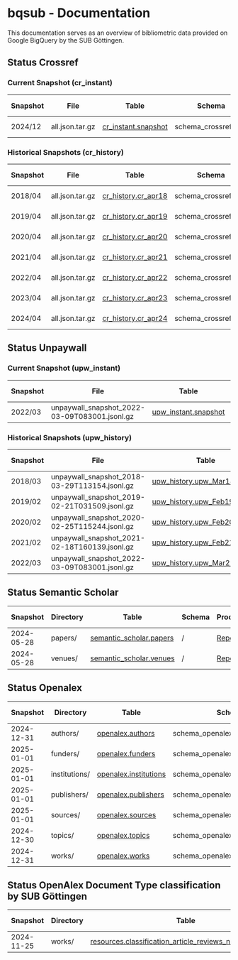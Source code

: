 # bqsub - Documentation

This documentation serves as an overview of bibliometric data provided on Google BigQuery by the SUB Göttingen.


## Status Crossref

### Current Snapshot (cr_instant)

| Snapshot        | File            | Table               | Schema               | Procedure | Last Changed | Coverage  | Number of rows |
|-----------------|-----------------|---------------------|----------------------|-----------|--------------|-----------|--------------------|
|  2024/12        | all.json.tar.gz | [cr_instant.snapshot](https://console.cloud.google.com/bigquery?ws=!1m4!1m3!3m2!1ssubugoe-collaborative!2scr_instant) | schema_crossref.json | [Repo](https://github.com/naustica/crossref_bq) |  08.01.2025  | 2013-2024 | 52.114.759 |

### Historical Snapshots (cr_history)

| Snapshot        | File            | Table               | Schema               | Procedure | Last Changed | Coverage  | Number of rows |
|-----------------|-----------------|---------------------|----------------------|-----------|--------------|-----------|--------------------|
|  2018/04        | all.json.tar.gz | [cr_history.cr_apr18](https://console.cloud.google.com/bigquery?ws=!1m4!1m3!3m2!1ssubugoe-collaborative!2scr_history) | schema_crossref.json | [Repo](https://github.com/naustica/crossref_bq) |  20.02.2022  | 2013-2018 | 16.766.035 |
|  2019/04        | all.json.tar.gz | [cr_history.cr_apr19](https://console.cloud.google.com/bigquery?ws=!1m4!1m3!3m2!1ssubugoe-collaborative!2scr_history) | schema_crossref.json | [Repo](https://github.com/naustica/crossref_bq) |  29.10.2021  | 2013-2019 | 20.715.644 |
|  2020/04        | all.json.tar.gz | [cr_history.cr_apr20](https://console.cloud.google.com/bigquery?ws=!1m4!1m3!3m2!1ssubugoe-collaborative!2scr_history) | schema_crossref.json | [Repo](https://github.com/naustica/crossref_bq) |  29.10.2021  | 2013-2020 | 25.334.525 |
|  2021/04        | all.json.tar.gz | [cr_history.cr_apr21](https://console.cloud.google.com/bigquery?ws=!1m4!1m3!3m2!1ssubugoe-collaborative!2scr_history) | schema_crossref.json | [Repo](https://github.com/naustica/crossref_bq) |  29.10.2021  | 2013-2021 | 30.579.119 |
|  2022/04        | all.json.tar.gz | [cr_history.cr_apr22](https://console.cloud.google.com/bigquery?ws=!1m4!1m3!3m2!1ssubugoe-collaborative!2scr_history) | schema_crossref.json | [Repo](https://github.com/naustica/crossref_bq) |  14.05.2022  | 2013-2022 | 35.939.195 |
|  2023/04        | all.json.tar.gz | [cr_history.cr_apr23](https://console.cloud.google.com/bigquery?ws=!1m4!1m3!3m2!1ssubugoe-collaborative!2scr_history) | schema_crossref.json | [Repo](https://github.com/naustica/crossref_bq) |  07.05.2023  | 2013-2023 | 41.767.461 |
|  2024/04        | all.json.tar.gz | [cr_history.cr_apr24](https://console.cloud.google.com/bigquery?ws=!1m4!1m3!3m2!1ssubugoe-collaborative!2scr_history) | schema_crossref.json | [Repo](https://github.com/naustica/crossref_bq) |  07.05.2024  | 2013-2024 | 47.709.184 |

## Status Unpaywall

### Current Snapshot (upw_instant)

| Snapshot| File                                          | Table                | Schema               | Procedure | Last Changed | Coverage  | Number of rows |
|---------|-----------------------------------------------|----------------------|----------------------|-----------|--------------|-----------|-----------------|
| 2022/03 | unpaywall_snapshot_2022-03-09T083001.jsonl.gz | [upw_instant.snapshot](https://console.cloud.google.com/bigquery?ws=!1m4!1m3!3m2!1ssubugoe-collaborative!2supw_instant) | bq_schema_mar22.json | [Repo](https://github.com/naustica/unpaywall_bq) |  14.03.2022 | 2008-2022 | 67.424.819 |

### Historical Snapshots (upw_history)

| Snapshot| File                                          | Table                       | Schema               | Procedure | Last Changed | Coverage  | Number of rows |
|---------|-----------------------------------------------|-----------------------------|----------------------|-----------|--------------|-----------|-----------------|
| 2018/03 | unpaywall_snapshot_2018-03-29T113154.jsonl.gz | [upw_history.upw_Mar18_08_20](https://console.cloud.google.com/bigquery?ws=!1m4!1m3!3m2!1ssubugoe-collaborative!2supw_history) | bq_schema_mar18.json | [Repo](https://github.com/naustica/unpaywall_bq) |  29.10.2021  | 2008-2018 | 36.557.043 |
| 2019/02 | unpaywall_snapshot_2019-02-21T031509.jsonl.gz | [upw_history.upw_Feb19_08_19](https://console.cloud.google.com/bigquery?ws=!1m4!1m3!3m2!1ssubugoe-collaborative!2supw_history) | bq_schema_feb19.json | [Repo](https://github.com/naustica/unpaywall_bq) |  10.11.2021  | 2008-2019 | 42.143.979 |
| 2020/02 | unpaywall_snapshot_2020-02-25T115244.jsonl.gz | [upw_history.upw_Feb20_08_20](https://console.cloud.google.com/bigquery?ws=!1m4!1m3!3m2!1ssubugoe-collaborative!2supw_history) | bq_schema_feb20.json | [Repo](https://github.com/naustica/unpaywall_bq) |  30.10.2021  | 2008-2020 | 49.717.710 |
| 2021/02 | unpaywall_snapshot_2021-02-18T160139.jsonl.gz | [upw_history.upw_Feb21_08_21](https://console.cloud.google.com/bigquery?ws=!1m4!1m3!3m2!1ssubugoe-collaborative!2supw_history) | bq_schema_feb21.json | [Repo](https://github.com/naustica/unpaywall_bq) |  29.10.2021  | 2008-2021 | 58.437.927 |
| 2022/03 | unpaywall_snapshot_2022-03-09T083001.jsonl.gz | [upw_history.upw_Mar22_08_22](https://console.cloud.google.com/bigquery?ws=!1m4!1m3!3m2!1ssubugoe-collaborative!2supw_history) | bq_schema_mar22.json | [Repo](https://github.com/naustica/unpaywall_bq) |  14.03.2022 | 2008-2022 | 67.424.819 |

## Status Semantic Scholar 

| Snapshot   | Directory    | Table                | Schema               | Procedure | Last Changed | Coverage  | Number of rows |
|------------|--------------|----------------------|----------------------|-----------|--------------|-----------|-----------------|
| 2024-05-28 | papers/      | [semantic_scholar.papers](https://console.cloud.google.com/bigquery?ws=!1m4!1m3!3m2!1ssubugoe-collaborative!2ssemantic_scholar) | / | [Repo](https://github.com/naustica/MA/blob/main/download_papers.py) |  10.06.2024 | All | 218.668.220 |
| 2024-05-28 | venues/      | [semantic_scholar.venues](https://console.cloud.google.com/bigquery?ws=!1m4!1m3!3m2!1ssubugoe-collaborative!2ssemantic_scholar) | / | [Repo](https://github.com/naustica/MA/blob/main/download_venues.py) |  10.06.2024 | All | 194.578 |

## Status Openalex

| Snapshot   | Directory     | Table                 | Schema                            | Procedure | Last Changed | Coverage  | Number of rows |
|------------|---------------|-----------------------|-----------------------------------|-----------|--------------|-----------|----------------------|
| 2024-12-31 | authors/      | [openalex.authors](https://console.cloud.google.com/bigquery?ws=!1m4!1m3!3m2!1ssubugoe-collaborative!2sopenalex)      | schema_openalex_author.json       | [Repo](https://github.com/naustica/openalex) |  07.01.2025  | All | 101.693.809 |
| 2025-01-01 | funders/      | [openalex.funders](https://console.cloud.google.com/bigquery?ws=!1m4!1m3!3m2!1ssubugoe-collaborative!2sopenalex)      | schema_openalex_funders.json      | [Repo](https://github.com/naustica/openalex) |  07.01.2025  | All | 32.437 |
| 2025-01-01 | institutions/ | [openalex.institutions](https://console.cloud.google.com/bigquery?ws=!1m4!1m3!3m2!1ssubugoe-collaborative!2sopenalex) | schema_openalex_institutions.json | [Repo](https://github.com/naustica/openalex) |  07.01.2025  | All | 110.553 |
| 2025-01-01 | publishers/   | [openalex.publishers](https://console.cloud.google.com/bigquery?ws=!1m4!1m3!3m2!1ssubugoe-collaborative!2sopenalex)   | schema_openalex_publishers.json   | [Repo](https://github.com/naustica/openalex) |  07.01.2025  | All | 10.741 |
| 2025-01-01 | sources/      | [openalex.sources](https://console.cloud.google.com/bigquery?ws=!1m4!1m3!3m2!1ssubugoe-collaborative!2sopenalex)      | schema_openalex_sources.json      | [Repo](https://github.com/naustica/openalex) |  07.01.2025  | All | 260.811 |
| 2024-12-30 | topics/       | [openalex.topics](https://console.cloud.google.com/bigquery?ws=!1m4!1m3!3m2!1ssubugoe-collaborative!2sopenalex)       | schema_openalex_topics.json       | [Repo](https://github.com/naustica/openalex) |  07.01.2025  | All | 4.516 |
| 2024-12-31 | works/        | [openalex.works](https://console.cloud.google.com/bigquery?ws=!1m4!1m3!3m2!1ssubugoe-collaborative!2sopenalex)        | schema_openalex_work.json         | [Repo](https://github.com/naustica/openalex) |  07.01.2025  | All | 262.630.159 |

## Status OpenAlex Document Type classification by SUB Göttingen

| Snapshot   | Directory    | Table                | Schema               | Procedure | Last Changed | Coverage  | Number of rows |
|------------|--------------|----------------------|----------------------|-----------|--------------|-----------|-----------------|
| 2024-11-25 | works/       | [resources.classification_article_reviews_november_2024](https://console.cloud.google.com/bigquery?ws=!1m4!1m3!3m2!1ssubugoe-collaborative!2sresources) | schema_document_types.json | [Repo](https://github.com/naustica/openalex_doctypes/tree/classifier/classifier) |  04.12.2024 | All | 152.162.123 |

